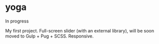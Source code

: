 # yoga
In progress

My first project. Full-screen slider (with an external library), will be soon moved to Gulp + Pug + SCSS.
Responsive.

